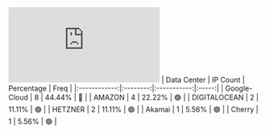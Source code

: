 ![Diagramm](https://github.com/obajay/StateSync-snapshots/blob/main/Projects/Xpla/1/README.md)
| Data Center | IP Count | Percentage | Freq |
|:------------:|:--------:|:-----------:|:-----:|
| Google-Cloud | 8 | 44.44% | 🔴 |
| AMAZON | 4 | 22.22% | 🟢 |
| DIGITALOCEAN | 2 | 11.11% | 🟢 |
| HETZNER | 2 | 11.11% | 🟢 |
| Akamai | 1 | 5.56% | 🟢 |
| Cherry | 1 | 5.56% | 🟢 |